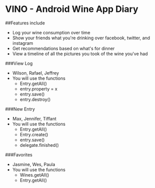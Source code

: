 VINO - Android Wine App Diary
====

##Features include
* Log your wine consumption over time
* Show your friends what you're drinking over facebook, twitter, and instagram
* Get recommendations based on what's for dinner 
* View a timeline of all the pictures you took of the wine you've had

###View Log
* Wilson, Rafael, Jeffrey
* You will use the functions
    * Entry.getAll()
    * entry.property = x
    * entry.save()
    * entry.destroy()

###New Entry
* Max, Jennifer, Tiffant
* You will use the functions
    * Entry.getAll()
    * Entry.create()
    * entry.save()
    * delegate.finished()

###Favorites
* Jasmine, Wes, Paula
* You will use the functions
    * Wines.getAll()
    * Entry.getAll()
